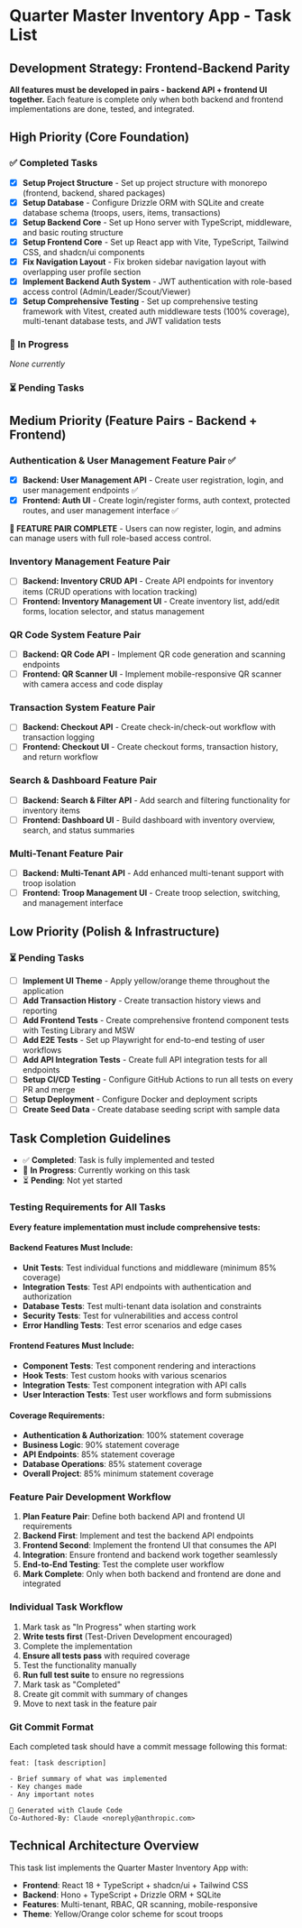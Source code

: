 # Quarter Master Inventory App - Task List

## Development Strategy: Frontend-Backend Parity

**All features must be developed in pairs - backend API + frontend UI together.**
Each feature is complete only when both backend and frontend implementations are done, tested, and integrated.

## High Priority (Core Foundation)

### ✅ Completed Tasks

- [x] **Setup Project Structure** - Set up project structure with monorepo (frontend, backend, shared packages)
- [x] **Setup Database** - Configure Drizzle ORM with SQLite and create database schema (troops, users, items, transactions)
- [x] **Setup Backend Core** - Set up Hono server with TypeScript, middleware, and basic routing structure
- [x] **Setup Frontend Core** - Set up React app with Vite, TypeScript, Tailwind CSS, and shadcn/ui components
- [x] **Fix Navigation Layout** - Fix broken sidebar navigation layout with overlapping user profile section
- [x] **Implement Backend Auth System** - JWT authentication with role-based access control (Admin/Leader/Scout/Viewer)
- [x] **Setup Comprehensive Testing** - Set up comprehensive testing framework with Vitest, created auth middleware tests (100% coverage), multi-tenant database tests, and JWT validation tests

### 🔄 In Progress

_None currently_

### ⏳ Pending Tasks

## Medium Priority (Feature Pairs - Backend + Frontend)

### Authentication & User Management Feature Pair ✅

- [x] **Backend: User Management API** - Create user registration, login, and user management endpoints ✅
- [x] **Frontend: Auth UI** - Create login/register forms, auth context, protected routes, and user management interface ✅

**🎉 FEATURE PAIR COMPLETE** - Users can now register, login, and admins can manage users with full role-based access control.

### Inventory Management Feature Pair

- [ ] **Backend: Inventory CRUD API** - Create API endpoints for inventory items (CRUD operations with location tracking)
- [ ] **Frontend: Inventory Management UI** - Create inventory list, add/edit forms, location selector, and status management

### QR Code System Feature Pair

- [ ] **Backend: QR Code API** - Implement QR code generation and scanning endpoints
- [ ] **Frontend: QR Scanner UI** - Implement mobile-responsive QR scanner with camera access and code display

### Transaction System Feature Pair

- [ ] **Backend: Checkout API** - Create check-in/check-out workflow with transaction logging
- [ ] **Frontend: Checkout UI** - Create checkout forms, transaction history, and return workflow

### Search & Dashboard Feature Pair

- [ ] **Backend: Search & Filter API** - Add search and filtering functionality for inventory items
- [ ] **Frontend: Dashboard UI** - Build dashboard with inventory overview, search, and status summaries

### Multi-Tenant Feature Pair

- [ ] **Backend: Multi-Tenant API** - Add enhanced multi-tenant support with troop isolation
- [ ] **Frontend: Troop Management UI** - Create troop selection, switching, and management interface

## Low Priority (Polish & Infrastructure)

### ⏳ Pending Tasks

- [ ] **Implement UI Theme** - Apply yellow/orange theme throughout the application
- [ ] **Add Transaction History** - Create transaction history views and reporting
- [ ] **Add Frontend Tests** - Create comprehensive frontend component tests with Testing Library and MSW
- [ ] **Add E2E Tests** - Set up Playwright for end-to-end testing of user workflows
- [ ] **Add API Integration Tests** - Create full API integration tests for all endpoints
- [ ] **Setup CI/CD Testing** - Configure GitHub Actions to run all tests on every PR and merge
- [ ] **Setup Deployment** - Configure Docker and deployment scripts
- [ ] **Create Seed Data** - Create database seeding script with sample data

## Task Completion Guidelines

- ✅ **Completed**: Task is fully implemented and tested
- 🔄 **In Progress**: Currently working on this task
- ⏳ **Pending**: Not yet started

### Testing Requirements for All Tasks

**Every feature implementation must include comprehensive tests:**

#### Backend Features Must Include:
- **Unit Tests**: Test individual functions and middleware (minimum 85% coverage)
- **Integration Tests**: Test API endpoints with authentication and authorization
- **Database Tests**: Test multi-tenant data isolation and constraints
- **Security Tests**: Test for vulnerabilities and access control
- **Error Handling Tests**: Test error scenarios and edge cases

#### Frontend Features Must Include:
- **Component Tests**: Test component rendering and interactions
- **Hook Tests**: Test custom hooks with various scenarios
- **Integration Tests**: Test component integration with API calls
- **User Interaction Tests**: Test user workflows and form submissions

#### Coverage Requirements:
- **Authentication & Authorization**: 100% statement coverage
- **Business Logic**: 90% statement coverage
- **API Endpoints**: 85% statement coverage
- **Database Operations**: 85% statement coverage
- **Overall Project**: 85% minimum statement coverage

### Feature Pair Development Workflow

1. **Plan Feature Pair**: Define both backend API and frontend UI requirements
2. **Backend First**: Implement and test the backend API endpoints
3. **Frontend Second**: Implement the frontend UI that consumes the API
4. **Integration**: Ensure frontend and backend work together seamlessly
5. **End-to-End Testing**: Test the complete user workflow
6. **Mark Complete**: Only when both backend and frontend are done and integrated

### Individual Task Workflow

1. Mark task as "In Progress" when starting work
2. **Write tests first** (Test-Driven Development encouraged)
3. Complete the implementation
4. **Ensure all tests pass** with required coverage
5. Test the functionality manually
6. **Run full test suite** to ensure no regressions
7. Mark task as "Completed"
8. Create git commit with summary of changes
9. Move to next task in the feature pair

### Git Commit Format

Each completed task should have a commit message following this format:

```
feat: [task description]

- Brief summary of what was implemented
- Key changes made
- Any important notes

🤖 Generated with Claude Code
Co-Authored-By: Claude <noreply@anthropic.com>
```

## Technical Architecture Overview

This task list implements the Quarter Master Inventory App with:

- **Frontend**: React 18 + TypeScript + shadcn/ui + Tailwind CSS
- **Backend**: Hono + TypeScript + Drizzle ORM + SQLite
- **Features**: Multi-tenant, RBAC, QR scanning, mobile-responsive
- **Theme**: Yellow/Orange color scheme for scout troops
